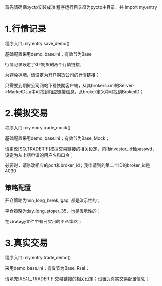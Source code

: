 首先请确保pyctp安装成功
程序运行目录须为pyctp主目录，并
import my.entry

# 1.行情记录 #
程序入口: my.entry.save\_demo()

基础配置采用demo\_base.ini；有效节为Base

行情记录设定了GF期货的两个行情链接，

为避免拥堵，请设定为开户期货公司的行情链接；

只需要到期货公司网站下载快期客户端，从其brokers.xml的Server->MarketData中可找到相应链接信息，从broker定义中可找到BrokerID；


# 2.模拟交易 #
程序入口: my.entry.trade\_mock()

基础配置采用demo\_base.ini；有效节为Base\_Mock；

请更改[SQ\_TRADER下]模拟交易链接的相关设定，包括investor\_id和passwd，设定为从上期申请的用户名和口令；

必要时，请修改相应的port和broker\_id；我申请到的第二个ID的broker\_id是4030

## 策略配置 ##
开仓策略为min\_long\_break,lgap, 都是演示性的；

平仓策略为day\_long\_stoper\_35，也是演示性的；

在strategy文件中有可实用的平仓策略；


# 3.真实交易 #
程序入口: my.entry.trade\_demo()

采用demo\_base.ini；有效节为Base\_Real；

请填充[REAL\_TRADER下]交易链接的相关设定；设置为真实交易配置信息；

